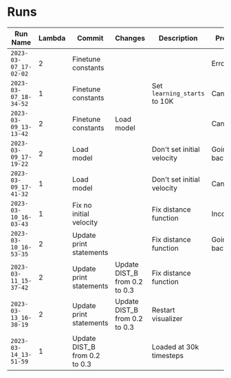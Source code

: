 # Runs

| Run Name              | Lambda | Commit                        | Changes                       | Description                  | Problems        | Run Args                                                      |
| --------------------- | ------ | ----------------------------- | ----------------------------- | ---------------------------- | --------------- | ------------------------------------------------------------- |
| `2023-03-07_17-02-02` | 2      | Finetune constants            |                               |                              | Errored out     | `-a ppo`                                                      |
| `2023-03-07_18-34-52` | 1      | Finetune constants            |                               | Set `learning_starts` to 10K | Can't turn      |                                                               |
| `2023-03-09_13-13-42` | 2      | Finetune constants            | Load model                    |                              | Can't turn      | `-a ppo -l drone_out/eval/2023-03-07_17-02-02/best_model.zip` |
| `2023-03-09_17-19-22` | 2      | Load model                    |                               | Don't set initial velocity   | Going backwards | `-a ppo -l drone_out/eval/2023-03-07_17-02-02/best_model.zip` |
| `2023-03-09_17-41-32` | 1      | Load model                    |                               | Don't set initial velocity   | Can't turn      | `-l drone_out/eval/2023-03-07_18-34-52/best_model.zip`        |
| `2023-03-10_16-03-43` | 1      | Fix no initial velocity       |                               | Fix distance function        | Inconsistent    |                                                               |
| `2023-03-10_16-53-35` | 2      | Update print statements       |                               | Fix distance function        | Going backwards | `-a ppo -l drone_out/eval/2023-03-09_17-19-22/best_model.zip` |
| `2023-03-11_15-37-42` | 2      | Update print statements       | Update DIST_B from 0.2 to 0.3 | Fix distance function        |                 | `-a ppo`                                                      |
| `2023-03-13_16-38-19` | 2      | Update print statements       | Update DIST_B from 0.2 to 0.3 | Restart visualizer           |                 | `-a ppo -l drone_out/eval/2023-03-11_15-37-42/best_model.zip` |
| `2023-03-14_13-51-59` | 1      | Update DIST_B from 0.2 to 0.3 |                               | Loaded at 30k timesteps      |                 | `-a ppo -l drone_out/eval/2023-03-13_16-38-19/best_model.zip` |
